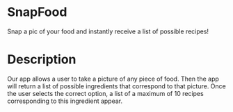 # SnapFood

Snap a pic of your food and instantly receive a list of possible recipes!


# Description
Our app allows a user to take a picture of any piece of food. Then the app will return a list of possible ingredients that correspond to that picture. Once the user selects the correct option, a list of a maximum of 10 recipes corresponding to this ingredient appear.

